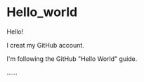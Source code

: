 # Hello_world

Hello!

I creat my GitHub account.

I'm following the GitHub "Hello World" guide.

......
